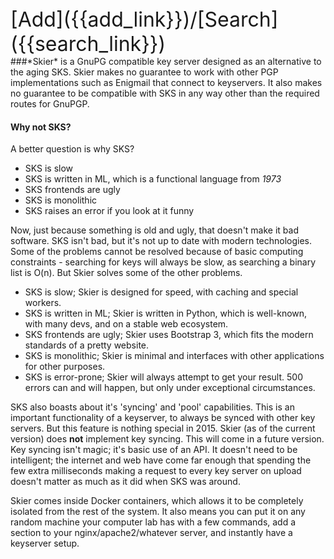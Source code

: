<!--
markdown/_about.md -> templates/generated/_about.html
!-->
<div class="text-center" style="font-size: xx-large">[Add]({{add_link}})/[Search]({{search_link}})</div>
###*Skier* is a GnuPG compatible key server designed as an alternative to the aging SKS.  
Skier makes no guarantee to work with other PGP implementations such as Enigmail that connect to keyservers. It also makes no guarantee to be compatible with SKS in any way other than the required routes for GnuPGP.

#### Why not SKS?

A better question is why SKS?

- SKS is slow
- SKS is written in ML, which is a functional language from *1973*
- SKS frontends are ugly
- SKS is monolithic
- SKS raises an error if you look at it funny

Now, just because something is old and ugly, that doesn't make it bad software. SKS isn't bad, but it's not up to date with modern technologies.
Some of the problems cannot be resolved because of basic computing constraints - searching for keys will always be slow, as searching a binary list is O(n).
But Skier solves some of the other problems.

- SKS is slow; Skier is designed for speed, with caching and special workers.
- SKS is written in ML; Skier is written in Python, which is well-known, with many devs, and on a stable web ecosystem.
- SKS frontends are ugly; Skier uses Bootstrap 3, which fits the modern standards of a pretty website.
- SKS is monolithic; Skier is minimal and interfaces with other applications for other purposes.
- SKS is error-prone; Skier will always attempt to get your result. 500 errors can and will happen, but only under exceptional circumstances.

SKS also boasts about it's 'syncing' and 'pool' capabilities. This is an important functionality of a keyserver, to always be synced with other key servers. But this feature is nothing special in 2015.
Skier (as of the current version) does **not** implement key syncing. This will come in a future version.
Key syncing isn't magic; it's basic use of an API. It doesn't need to be intelligent; the internet and web have come far enough that spending the few extra milliseconds making a request to every key server on upload doesn't matter as much as it did when SKS was around.

Skier comes inside Docker containers, which allows it to be completely isolated from the rest of the system. It also means you can put it on any random machine your computer lab has with a few commands, add a section to your nginx/apache2/whatever server, and instantly have a keyserver setup.



